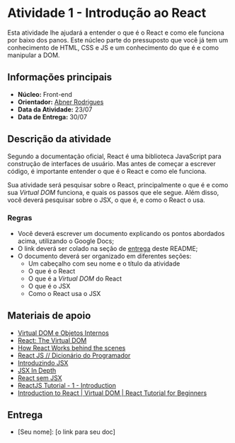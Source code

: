 # Atividade 1 - Introdução ao React

Esta atividade lhe ajudará a entender o que é o React e como ele funciona por baixo dos panos. Este núcleo parte do pressuposto que você já tem um conhecimento de HTML, CSS e JS e um conhecimento do que é e como manipular a DOM.

## Informações principais

- **Núcleo:** Front-end
- **Orientador:** [Abner Rodrigues](@todomir)
- **Data da Atividade:** 23/07
- **Data de Entrega:** 30/07

## Descrição da atividade

Segundo a documentação oficial, React é uma biblioteca JavaScript para construção de interfaces de usuário. Mas antes de começar a escrever código, é importante entender o que é o React e como ele funciona.

Sua atividade será pesquisar sobre o React, principalmente o que é e como sua *Virtual DOM* funciona, e quais os passos que ele segue. Além disso, você deverá pesquisar sobre o JSX, o que é, e como o React o usa.

### Regras

- Você deverá escrever um documento explicando os pontos abordados acima, utilizando o Google Docs;
- O link deverá ser colado na seção de [entrega](#entrega) deste README;
- O documento deverá ser organizado em diferentes seções:
  - Um cabeçalho com seu nome e o título da atividade
  - O que é o React
  - O que é a *Virtual DOM* do React
  - O que é o JSX
  - Como o React usa o JSX

## Materiais de apoio

- [Virtual DOM e Objetos Internos](https://pt-br.reactjs.org/docs/faq-internals.html)
- [React: The Virtual DOM](https://www.codecademy.com/articles/react-virtual-dom)
- [How React Works behind the scenes](https://youtu.be/gApwC9Ek9yo)
- [React JS // Dicionário do Programador](https://youtu.be/NhUr8cwDiiM)
- [Introduzindo JSX](https://pt-br.reactjs.org/docs/introducing-jsx.html)
- [JSX In Depth](https://pt-br.reactjs.org/docs/jsx-in-depth.html)
- [React sem JSX](https://pt-br.reactjs.org/docs/react-without-jsx.html)
- [ReactJS Tutorial - 1 - Introduction](https://youtu.be/QFaFIcGhPoM?list=PLC3y8-rFHvwgg3vaYJgHGnModB54rxOk3)
- [Introduction to React | Virtual DOM | React Tutorial for Beginners](https://youtu.be/M-Aw4p0pWwg)

## Entrega

- [Seu nome]: [o link para seu doc]
